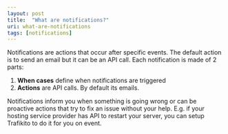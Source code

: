 ```yaml
---
layout: post
title:  "What are notifications?"
uri: what-are-notifications
tags: [notifications]
---
```


<p>
    Notifications are actions that occur after specific events. The default action is to send an email but it can be an
    API call. Each notification is made of 2 parts:
</p>

<!--more-->

<ol>
    <li><strong>When cases</strong> define when notifications are triggered</li>
    <li><strong>Actions</strong> are API calls. By default its emails.</li>
</ol>

<p>
    Notifications inform you when something is going wrong or can be proactive actions that try to fix an issue without
    your help. E.g. if your hosting service provider has API to restart your server, you can setup Trafikito to do it
    for you on event.
</p>
